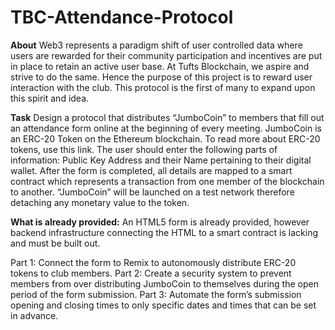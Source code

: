 # TBC-Attendance-Protocol

**About**
Web3 represents a paradigm shift of user controlled data where users are rewarded for their community participation and incentives are put in place to retain an active user base. At Tufts Blockchain, we aspire and strive to do the same.  Hence the purpose of this project is to reward user interaction with the club. This protocol is the first of many to expand upon this spirit and idea. 

**Task**
Design a protocol that distributes “JumboCoin” to members that fill out an attendance form online at the beginning of every meeting. JumboCoin is an ERC-20 Token on the Ethereum blockchain. To read more about ERC-20 tokens, use this link. The user should enter the following parts of information: Public Key Address and their Name pertaining to their digital wallet. After the form is completed, all details are mapped to a smart contract which represents a transaction from one member of the blockchain to another. “JumboCoin” will be launched on a test network therefore detaching any monetary value to the token. 

**What is already provided:**
An HTML5 form is already provided, however backend infrastructure connecting the HTML to a smart contract is lacking and must be built out.

Part 1: Connect the form to Remix to autonomously distribute ERC-20 tokens to club members. 
Part 2: Create a security system to prevent members from over distributing JumboCoin to themselves during the open period of the form submission. 
Part 3: Automate the form’s submission opening and closing times to only specific dates and times that can be set in advance.
